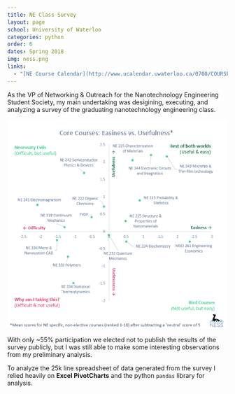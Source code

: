 ```yaml
---
title: NE Class Survey
layout: page
school: University of Waterloo
categories: python
order: 6
dates: Spring 2018
img: ness.png
links:
  - "[NE Course Calendar](http://www.ucalendar.uwaterloo.ca/0708/COURSE/course-NE.html)"
---
```


As the VP of Networking & Outreach for the Nanotechnology Engineering Student Society, my main undertaking was desigining, executing, and analyzing a survey of the graduating nanotechnology engineering class. 

![Core Courses](/images/survey.png)

With only ~55% participation we elected not to publish the results of the survey publicly, but I was still able to make some interesting observations from my preliminary analysis.

To analyze the 25k line spreadsheet of data generated from the survey I relied heavily on <b>Excel PivotCharts</b> and the python `pandas` library for analysis.